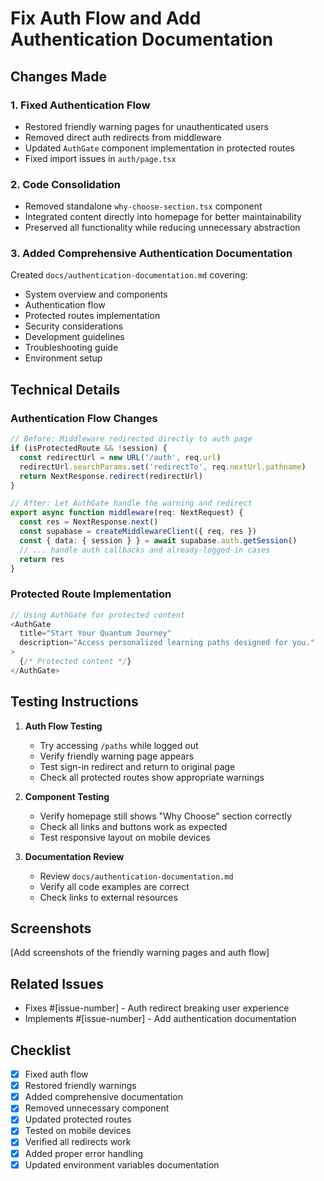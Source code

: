 # Fix Auth Flow and Add Authentication Documentation

## Changes Made

### 1. Fixed Authentication Flow
- Restored friendly warning pages for unauthenticated users
- Removed direct auth redirects from middleware
- Updated `AuthGate` component implementation in protected routes
- Fixed import issues in `auth/page.tsx`

### 2. Code Consolidation
- Removed standalone `why-choose-section.tsx` component
- Integrated content directly into homepage for better maintainability
- Preserved all functionality while reducing unnecessary abstraction

### 3. Added Comprehensive Authentication Documentation
Created `docs/authentication-documentation.md` covering:
- System overview and components
- Authentication flow
- Protected routes implementation
- Security considerations
- Development guidelines
- Troubleshooting guide
- Environment setup

## Technical Details

### Authentication Flow Changes
```typescript
// Before: Middleware redirected directly to auth page
if (isProtectedRoute && !session) {
  const redirectUrl = new URL('/auth', req.url)
  redirectUrl.searchParams.set('redirectTo', req.nextUrl.pathname)
  return NextResponse.redirect(redirectUrl)
}

// After: Let AuthGate handle the warning and redirect
export async function middleware(req: NextRequest) {
  const res = NextResponse.next()
  const supabase = createMiddlewareClient({ req, res })
  const { data: { session } } = await supabase.auth.getSession()
  // ... handle auth callbacks and already-logged-in cases
  return res
}
```

### Protected Route Implementation
```typescript
// Using AuthGate for protected content
<AuthGate
  title="Start Your Quantum Journey"
  description="Access personalized learning paths designed for you."
>
  {/* Protected content */}
</AuthGate>
```

## Testing Instructions

1. **Auth Flow Testing**
   - Try accessing `/paths` while logged out
   - Verify friendly warning page appears
   - Test sign-in redirect and return to original page
   - Check all protected routes show appropriate warnings

2. **Component Testing**
   - Verify homepage still shows "Why Choose" section correctly
   - Check all links and buttons work as expected
   - Test responsive layout on mobile devices

3. **Documentation Review**
   - Review `docs/authentication-documentation.md`
   - Verify all code examples are correct
   - Check links to external resources

## Screenshots

[Add screenshots of the friendly warning pages and auth flow]

## Related Issues
- Fixes #[issue-number] - Auth redirect breaking user experience
- Implements #[issue-number] - Add authentication documentation

## Checklist
- [x] Fixed auth flow
- [x] Restored friendly warnings
- [x] Added comprehensive documentation
- [x] Removed unnecessary component
- [x] Updated protected routes
- [x] Tested on mobile devices
- [x] Verified all redirects work
- [x] Added proper error handling
- [x] Updated environment variables documentation